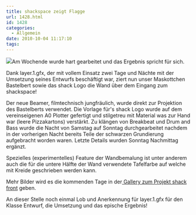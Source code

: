 ```yaml
---
title: shackspace zeigt Flagge
url: 1428.html
id: 1428
categories:
  - Allgemein
date: 2010-10-04 11:17:10
tags:
---
```


[![](https://blog.shackspace.de/gallery/var/thumbs/Projekte/shack-front/IMG_20101003_230727.jpg?m=1286180916)](https://blog.shackspace.de/gallery/index.php/Projekte/shack-front/IMG_20101003_230727)Am Wochende wurde hart gearbeitet und das Ergebnis spricht für sich.

Dank layer.1.gfx, der mit vollem Einsatz zwei Tage und Nächte mit der Umsetzung seines Entwurfs beschäftigt war, ziert nun unser Maskottchen Bastelbert sowie das shack Logo die Wand über dem Eingang zum shackspace!

Der neue Beamer, filmtechnisch jungfräulich, wurde direkt zur Projektion des Bastelberts verwendet. Die Vorlage für's shack Logo wurde auf dem vereinseigenen A0 Plotter gefertigt und stilgetreu mit Material was zur Hand war (leere Pizzakartons) verstärkt. Zu klängen von Breakbeat und Drum and Bass wurde die Nacht von Samstag auf Sonntag durchgearbeitet nachdem in der vorherigen Nacht bereits Teile der schwarzen Grundierung aufgebracht worden waren. Letzte Details wurden Sonntag Nachmittag ergänzt.

Spezielles (experimentelles) Feature der Wandbemalung ist unter anderem auch die für die untere Hälfte der Wand verwendete Tafelfarbe auf welche mit Kreide geschrieben werden kann.

Mehr Bilder wird es die kommenden Tage in der[ Gallery zum Projekt shack front](https://blog.shackspace.de/gallery/index.php/Projekte/shack-front) geben.

An dieser Stelle noch einmal Lob und Anerkennung für layer.1.gfx für den Klasse Entwurf, die Umsetzung und das epische Ergebnis!